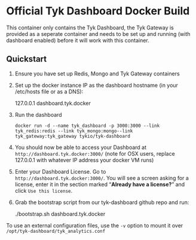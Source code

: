 Official Tyk Dashboard Docker Build
===================================

This container only contains the Tyk Dashboard, the Tyk Gateway is provided as a seperate
container and needs to be set up and running (with dashboard enabled) before it will work with this
container.

Quickstart
----------

1. Ensure you have set up Redis, Mongo and Tyk Gateway containers

2. Set up the docker instance IP as the dashboard hostname (in your /etc/hosts file or as a DNS):

    127.0.0.1 dashboard.tyk.docker

3. Run the dashboard

	`docker run -d --name tyk_dashboard -p 3000:3000 --link tyk_redis:redis --link tyk_mongo:mongo--link tyk_gateway:tyk_gateway tykio/tyk-dashboard`

4. You should now be able to access your Dashboard at `http://dashboard.tyk.docker:3000/` (note for OSX users, replace 127.0.0.1 with whatever IP address your docker VM runs)

5. Enter your Dashboard License. Go to `http://dashboard.tyk.docker:3000/`. You will see a screen asking for a license, enter it in the section marked “**Already have a license?**” and click `Use this license`.

6. Grab the bootstrap script from our tyk-dashboard github repo and run:

    ./bootstrap.sh dashboard.tyk.docker

To use an external configuration files, use the `-v` option to mount
it over `/opt/tyk-dashboard/tyk_analytics.conf`
